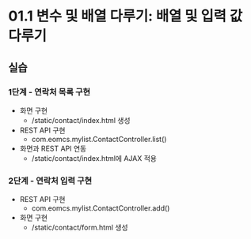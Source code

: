 # 01.1 변수 및 배열 다루기: 배열 및 입력 값 다루기

## 실습

### 1단계 - 연락처 목록 구현

- 화면 구현
  - /static/contact/index.html 생성
- REST API 구현
  - com.eomcs.mylist.ContactController.list()
- 화면과 REST API 연동
  - /static/contact/index.html에 AJAX 적용

### 2단계 - 연락처 입력 구현

- REST API 구현
  - com.eomcs.mylist.ContactController.add()
- 화면 구현
  - /static/contact/form.html 생성
